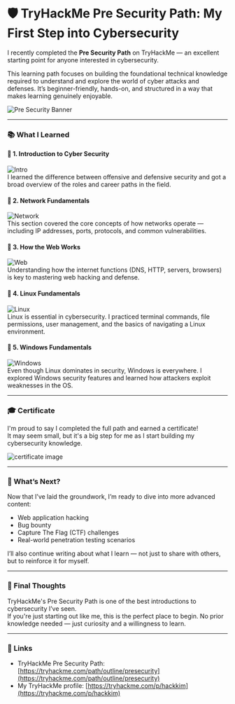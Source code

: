 # 🛡️ TryHackMe Pre Security Path: My First Step into Cybersecurity

I recently completed the **Pre Security Path** on TryHackMe — an excellent starting point for anyone interested in cybersecurity.

This learning path focuses on building the foundational technical knowledge required to understand and explore the world of cyber attacks and defenses. It’s beginner-friendly, hands-on, and structured in a way that makes learning genuinely enjoyable.

![Pre Security Banner](https://github.com/user-attachments/assets/62ea492c-ed64-467f-9f24-f2c4c5dcc644)

---

### 📚 What I Learned

#### 🔹 1. Introduction to Cyber Security  
![Intro](../assets/introduction_to_cybersecurity.png)  
I learned the difference between offensive and defensive security and got a broad overview of the roles and career paths in the field.

#### 🔹 2. Network Fundamentals  
![Network](../assets/network_fundamentals.png)  
This section covered the core concepts of how networks operate — including IP addresses, ports, protocols, and common vulnerabilities.

#### 🔹 3. How the Web Works  
![Web](../assets/how_the_web_works.png)  
Understanding how the internet functions (DNS, HTTP, servers, browsers) is key to mastering web hacking and defense.

#### 🔹 4. Linux Fundamentals  
![Linux](../assets/linux_fundamentals.png)  
Linux is essential in cybersecurity. I practiced terminal commands, file permissions, user management, and the basics of navigating a Linux environment.

#### 🔹 5. Windows Fundamentals  
![Windows](../assets/windows_fundamentals.png)  
Even though Linux dominates in security, Windows is everywhere. I explored Windows security features and learned how attackers exploit weaknesses in the OS.

---

### 🎓 Certificate

I'm proud to say I completed the full path and earned a certificate!  
It may seem small, but it's a big step for me as I start building my cybersecurity knowledge.

![certificate image](../assets/certificate.png)

---

### 🚀 What’s Next?

Now that I’ve laid the groundwork, I’m ready to dive into more advanced content:  
- Web application hacking  
- Bug bounty  
- Capture The Flag (CTF) challenges  
- Real-world penetration testing scenarios

I’ll also continue writing about what I learn — not just to share with others, but to reinforce it for myself.

---

### 💬 Final Thoughts

TryHackMe's Pre Security Path is one of the best introductions to cybersecurity I’ve seen.  
If you're just starting out like me, this is the perfect place to begin. No prior knowledge needed — just curiosity and a willingness to learn.

---

### 🔗 Links

- TryHackMe Pre Security Path: [https://tryhackme.com/path/outline/presecurity](https://tryhackme.com/path/outline/presecurity)  
- My TryHackMe profile: [https://tryhackme.com/p/hackkim](https://tryhackme.com/p/hackkim)





